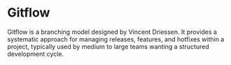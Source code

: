# Gitflow
Gitflow is a branching model designed by Vincent Driessen. It provides a systematic approach for managing releases, features, and hotfixes within a project, typically used by medium to large teams wanting a structured development cycle.
